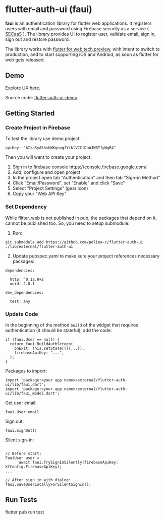 # flutter-auth-ui (faui)
**faui** is an authentication library for flutter web applications. 
It registers users with email and password using Firebase security as a service 
( [SECaaS]( https://en.wikipedia.org/wiki/Security_as_a_service) ).
The library provides UI to register user, validate email, sign in, sign out and restore password.

The library works with [flutter for web tech preview](https://github.com/flutter/flutter_web),
 with intent to switch to production, and to start supporting iOS and Android, 
as soon as flutter for web gets released.

## Demo
Explore UX [here](http://teeny-tiny-stranger.surge.sh/#/).

Source code: [flutter-auth-ui-demo](https://github.com/polina-c/flutter-auth-ui-demo).

## Getting Started


### Create Project in Firebase
To test the library use demo project. 
  
`apiKey: "AIzaSyA3hshWKqeogfYiklVCCtDaWJW8TfgWgB4"`

Then you will want to create your project:

1. Sign in to firebase console https://console.firebase.google.com/
1. Add, configure and open project
1. In the project open tab "Authentication" and then tab "Sign-in Method"
1. Click "Email/Password", set "Enable" and click "Save"
1. Select "Project Settings" (gear icon)
1. Copy your "Web API Key"
	
### Set Dependency
While flitter_web is not published in pub, the packages that depend on it, cannot be published too. 
So, you need to setup submodule:

1. Run:
```
git submodule add https://github.com/polina-c/flutter-auth-ui ./lib/external/flutter-auth-ui
```

2. Update pubspec.yaml to make sure your project references necessary packages:
```
dependencies:
  ...
  http: ^0.12.0+2
  uuid: 2.0.1

dev_dependencies:
  ...
  test: any
```

### Update Code

In the beginning of the method `build` of the widget that requires 
authentication (it should be stateful), add the code:
```
if (faui.User == null) {
  return faui.BuildAuthScreen(
    onExit: this.setState((){...}),
    firebaseApiKey: "...",
  );
}
```


Packages to import:
```
import 'package:<your app name>/external/flutter-auth-ui/lib/faui.dart';
import 'package:<your app name>/external/flutter-auth-ui/lib/faui_model.dart';
```


Get user email:

```
faui.User.email
```


Sign out: 
```
faui.SignOut()
```


Silent sign-in:
```

// Before start:
FauiUser user =
      await faui.TrySignInSilently(firebaseApiKey: XfConfig.FirebaseApiKey);
...

// After sign in with dialog:
faui.SaveUserLocallyForSilentSignIn();
``` 

## Run Tests

flutter pub run test

